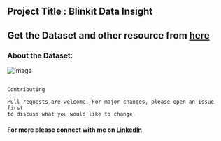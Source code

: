 ## Project Title : Blinkit Data Insight

## Get the Dataset and other resource from [here](https://drive.google.com/drive/folders/15NmWTYE_LBH7FLxh49RINvOzj_iCFGZC?usp=sharing) 

### About the Dataset:
![image](https://github.com/user-attachments/assets/f9b69592-0338-4d57-8d6b-1f3a73128ae1)



```

Contributing

Pull requests are welcome. For major changes, please open an issue first
to discuss what you would like to change.

```
#### For more please connect with me on [LinkedIn](https://www.linkedin.com/in/the-sandeep-kumar)
